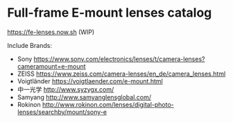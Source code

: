 # Full-frame E-mount lenses catalog

https://fe-lenses.now.sh (WIP)

Include Brands:

- Sony https://www.sony.com/electronics/lenses/t/camera-lenses?cameramount=e-mount
- ZEISS https://www.zeiss.com/camera-lenses/en_de/camera_lenses.html
- Voigtländer https://voigtlaender.com/e-mount.html
- 中一光学 http://www.syzygx.com/
- Samyang http://www.samyanglensglobal.com/
- Rokinon http://www.rokinon.com/lenses/digital-photo-lenses/searchby/mount/sony-e
